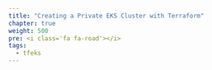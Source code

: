 ```yaml
---
title: "Creating a Private EKS Cluster with Terraform"
chapter: true
weight: 500
pre: <i class='fa fa-road'></i>
tags:
  - tfeks
---
```


